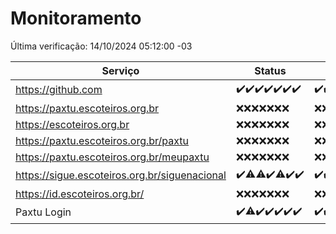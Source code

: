 # Monitoramento

Última verificação: 14/10/2024 05:12:00 -03

|Serviço|Status|Últimas 24h|
|---|---|---|
|https://github.com|<span title="2024-10-07: OK=23">✔️</span><span title="2024-10-08: OK=23">✔️</span><span title="2024-10-09: OK=23">✔️</span><span title="2024-10-10: OK=23">✔️</span><span title="2024-10-11: OK=23">✔️</span><span title="2024-10-12: OK=23">✔️</span><span title="2024-10-13: OK=8">✔️</span>|<span title="13/10/2024 06:08:00 -03 : 200">✔️</span><span title="13/10/2024 07:07:00 -03 : 200">✔️</span><span title="13/10/2024 08:06:00 -03 : 200">✔️</span><span title="13/10/2024 09:13:00 -03 : 200">✔️</span><span title="13/10/2024 10:14:00 -03 : 200">✔️</span><span title="13/10/2024 11:06:00 -03 : 200">✔️</span><span title="13/10/2024 12:06:00 -03 : 200">✔️</span><span title="13/10/2024 13:08:00 -03 : 200">✔️</span><span title="13/10/2024 14:06:00 -03 : 200">✔️</span><span title="13/10/2024 15:09:00 -03 : 200">✔️</span><span title="13/10/2024 16:07:00 -03 : 200">✔️</span><span title="13/10/2024 17:08:00 -03 : 200">✔️</span><span title="13/10/2024 18:07:00 -03 : 200">✔️</span><span title="13/10/2024 19:07:00 -03 : 200">✔️</span><span title="13/10/2024 20:08:00 -03 : 200">✔️</span><span title="13/10/2024 21:41:00 -03 : 200">✔️</span><span title="13/10/2024 23:13:00 -03 : 200">✔️</span><span title="14/10/2024 00:18:00 -03 : 200">✔️</span><span title="14/10/2024 01:10:00 -03 : 200">✔️</span><span title="14/10/2024 02:09:00 -03 : 200">✔️</span><span title="14/10/2024 03:12:00 -03 : 200">✔️</span><span title="14/10/2024 04:10:00 -03 : 200">✔️</span><span title="14/10/2024 05:12:00 -03 : 200">✔️</span>|
|https://paxtu.escoteiros.org.br|<span title="2024-10-07: Falhas=23">❌</span><span title="2024-10-08: Falhas=23">❌</span><span title="2024-10-09: Falhas=23">❌</span><span title="2024-10-10: Falhas=23">❌</span><span title="2024-10-11: Falhas=23">❌</span><span title="2024-10-12: Falhas=23">❌</span><span title="2024-10-13: Falhas=8">❌</span>|<span title="13/10/2024 06:08:00 -03 : 403">❌</span><span title="13/10/2024 07:07:00 -03 : 403">❌</span><span title="13/10/2024 08:06:00 -03 : 403">❌</span><span title="13/10/2024 09:13:00 -03 : 403">❌</span><span title="13/10/2024 10:14:00 -03 : 403">❌</span><span title="13/10/2024 11:06:00 -03 : 403">❌</span><span title="13/10/2024 12:06:00 -03 : 403">❌</span><span title="13/10/2024 13:08:00 -03 : 403">❌</span><span title="13/10/2024 14:06:00 -03 : 403">❌</span><span title="13/10/2024 15:09:00 -03 : 403">❌</span><span title="13/10/2024 16:07:00 -03 : 403">❌</span><span title="13/10/2024 17:08:00 -03 : 403">❌</span><span title="13/10/2024 18:07:00 -03 : 403">❌</span><span title="13/10/2024 19:07:00 -03 : 403">❌</span><span title="13/10/2024 20:08:00 -03 : 403">❌</span><span title="13/10/2024 21:41:00 -03 : 403">❌</span><span title="13/10/2024 23:13:00 -03 : 403">❌</span><span title="14/10/2024 00:18:00 -03 : 403">❌</span><span title="14/10/2024 01:10:00 -03 : 403">❌</span><span title="14/10/2024 02:09:00 -03 : 403">❌</span><span title="14/10/2024 03:12:00 -03 : 403">❌</span><span title="14/10/2024 04:10:00 -03 : 403">❌</span><span title="14/10/2024 05:12:00 -03 : 403">❌</span>|
|https://escoteiros.org.br|<span title="2024-10-07: Falhas=23">❌</span><span title="2024-10-08: Falhas=23">❌</span><span title="2024-10-09: Falhas=23">❌</span><span title="2024-10-10: Falhas=23">❌</span><span title="2024-10-11: Falhas=23">❌</span><span title="2024-10-12: Falhas=23">❌</span><span title="2024-10-13: Falhas=8">❌</span>|<span title="13/10/2024 06:08:00 -03 : 403">❌</span><span title="13/10/2024 07:07:00 -03 : 403">❌</span><span title="13/10/2024 08:06:00 -03 : 403">❌</span><span title="13/10/2024 09:13:00 -03 : 403">❌</span><span title="13/10/2024 10:14:00 -03 : 403">❌</span><span title="13/10/2024 11:06:00 -03 : 403">❌</span><span title="13/10/2024 12:06:00 -03 : 403">❌</span><span title="13/10/2024 13:08:00 -03 : 403">❌</span><span title="13/10/2024 14:06:00 -03 : 403">❌</span><span title="13/10/2024 15:09:00 -03 : 403">❌</span><span title="13/10/2024 16:07:00 -03 : 403">❌</span><span title="13/10/2024 17:08:00 -03 : 403">❌</span><span title="13/10/2024 18:07:00 -03 : 403">❌</span><span title="13/10/2024 19:07:00 -03 : 403">❌</span><span title="13/10/2024 20:08:00 -03 : 403">❌</span><span title="13/10/2024 21:41:00 -03 : 403">❌</span><span title="13/10/2024 23:13:00 -03 : 403">❌</span><span title="14/10/2024 00:18:00 -03 : 403">❌</span><span title="14/10/2024 01:10:00 -03 : 403">❌</span><span title="14/10/2024 02:09:00 -03 : 403">❌</span><span title="14/10/2024 03:12:00 -03 : 403">❌</span><span title="14/10/2024 04:10:00 -03 : 403">❌</span><span title="14/10/2024 05:12:00 -03 : 403">❌</span>|
|https://paxtu.escoteiros.org.br/paxtu|<span title="2024-10-07: Falhas=23">❌</span><span title="2024-10-08: Falhas=23">❌</span><span title="2024-10-09: Falhas=23">❌</span><span title="2024-10-10: Falhas=23">❌</span><span title="2024-10-11: Falhas=23">❌</span><span title="2024-10-12: Falhas=23">❌</span><span title="2024-10-13: Falhas=8">❌</span>|<span title="13/10/2024 06:08:00 -03 : 403">❌</span><span title="13/10/2024 07:07:00 -03 : 403">❌</span><span title="13/10/2024 08:06:00 -03 : 403">❌</span><span title="13/10/2024 09:13:00 -03 : 403">❌</span><span title="13/10/2024 10:14:00 -03 : 403">❌</span><span title="13/10/2024 11:06:00 -03 : 403">❌</span><span title="13/10/2024 12:06:00 -03 : 403">❌</span><span title="13/10/2024 13:08:00 -03 : 403">❌</span><span title="13/10/2024 14:06:00 -03 : 403">❌</span><span title="13/10/2024 15:09:00 -03 : 403">❌</span><span title="13/10/2024 16:07:00 -03 : 403">❌</span><span title="13/10/2024 17:08:00 -03 : 403">❌</span><span title="13/10/2024 18:07:00 -03 : 403">❌</span><span title="13/10/2024 19:07:00 -03 : 403">❌</span><span title="13/10/2024 20:08:00 -03 : 403">❌</span><span title="13/10/2024 21:41:00 -03 : 403">❌</span><span title="13/10/2024 23:13:00 -03 : 403">❌</span><span title="14/10/2024 00:18:00 -03 : 403">❌</span><span title="14/10/2024 01:10:00 -03 : 403">❌</span><span title="14/10/2024 02:09:00 -03 : 403">❌</span><span title="14/10/2024 03:12:00 -03 : 403">❌</span><span title="14/10/2024 04:10:00 -03 : 403">❌</span><span title="14/10/2024 05:12:00 -03 : 403">❌</span>|
|https://paxtu.escoteiros.org.br/meupaxtu|<span title="2024-10-07: Falhas=23">❌</span><span title="2024-10-08: Falhas=23">❌</span><span title="2024-10-09: Falhas=23">❌</span><span title="2024-10-10: Falhas=23">❌</span><span title="2024-10-11: Falhas=23">❌</span><span title="2024-10-12: Falhas=23">❌</span><span title="2024-10-13: Falhas=8">❌</span>|<span title="13/10/2024 06:08:00 -03 : 403">❌</span><span title="13/10/2024 07:07:00 -03 : 403">❌</span><span title="13/10/2024 08:06:00 -03 : 403">❌</span><span title="13/10/2024 09:13:00 -03 : 403">❌</span><span title="13/10/2024 10:14:00 -03 : 403">❌</span><span title="13/10/2024 11:06:00 -03 : 403">❌</span><span title="13/10/2024 12:06:00 -03 : 403">❌</span><span title="13/10/2024 13:08:00 -03 : 403">❌</span><span title="13/10/2024 14:06:00 -03 : 403">❌</span><span title="13/10/2024 15:09:00 -03 : 403">❌</span><span title="13/10/2024 16:07:00 -03 : 403">❌</span><span title="13/10/2024 17:08:00 -03 : 403">❌</span><span title="13/10/2024 18:07:00 -03 : 403">❌</span><span title="13/10/2024 19:07:00 -03 : 403">❌</span><span title="13/10/2024 20:08:00 -03 : 403">❌</span><span title="13/10/2024 21:41:00 -03 : 403">❌</span><span title="13/10/2024 23:13:00 -03 : 403">❌</span><span title="14/10/2024 00:18:00 -03 : 403">❌</span><span title="14/10/2024 01:10:00 -03 : 403">❌</span><span title="14/10/2024 02:09:00 -03 : 403">❌</span><span title="14/10/2024 03:12:00 -03 : 403">❌</span><span title="14/10/2024 04:10:00 -03 : 403">❌</span><span title="14/10/2024 05:12:00 -03 : 403">❌</span>|
|https://sigue.escoteiros.org.br/siguenacional|<span title="2024-10-07: OK=23">✔️</span><span title="2024-10-08: OK=22, Falhas=1">⚠️</span><span title="2024-10-09: OK=22, Falhas=1">⚠️</span><span title="2024-10-10: OK=23">✔️</span><span title="2024-10-11: OK=22, Falhas=1">⚠️</span><span title="2024-10-12: OK=23">✔️</span><span title="2024-10-13: OK=8">✔️</span>|<span title="13/10/2024 06:08:00 -03 : 200">✔️</span><span title="13/10/2024 07:07:00 -03 : 200">✔️</span><span title="13/10/2024 08:06:00 -03 : 200">✔️</span><span title="13/10/2024 09:13:00 -03 : 200">✔️</span><span title="13/10/2024 10:14:00 -03 : 200">✔️</span><span title="13/10/2024 11:06:00 -03 : 200">✔️</span><span title="13/10/2024 12:06:00 -03 : 200">✔️</span><span title="13/10/2024 13:08:00 -03 : 200">✔️</span><span title="13/10/2024 14:06:00 -03 : 200">✔️</span><span title="13/10/2024 15:09:00 -03 : 200">✔️</span><span title="13/10/2024 16:07:00 -03 : 200">✔️</span><span title="13/10/2024 17:08:00 -03 : 200">✔️</span><span title="13/10/2024 18:07:00 -03 : 200">✔️</span><span title="13/10/2024 19:07:00 -03 : 200">✔️</span><span title="13/10/2024 20:08:00 -03 : 200">✔️</span><span title="13/10/2024 21:41:00 -03 : 200">✔️</span><span title="13/10/2024 23:13:00 -03 : 200">✔️</span><span title="14/10/2024 00:18:00 -03 : 200">✔️</span><span title="14/10/2024 01:10:00 -03 : 200">✔️</span><span title="14/10/2024 02:09:00 -03 : 200">✔️</span><span title="14/10/2024 03:12:00 -03 : 200">✔️</span><span title="14/10/2024 04:10:00 -03 : 200">✔️</span><span title="14/10/2024 05:12:00 -03 : 200">✔️</span>|
|https://id.escoteiros.org.br/|<span title="2024-10-07: Falhas=23">❌</span><span title="2024-10-08: Falhas=23">❌</span><span title="2024-10-09: Falhas=23">❌</span><span title="2024-10-10: Falhas=23">❌</span><span title="2024-10-11: Falhas=23">❌</span><span title="2024-10-12: Falhas=23">❌</span><span title="2024-10-13: Falhas=8">❌</span>|<span title="13/10/2024 06:08:00 -03 : 403">❌</span><span title="13/10/2024 07:07:00 -03 : 403">❌</span><span title="13/10/2024 08:06:00 -03 : 403">❌</span><span title="13/10/2024 09:13:00 -03 : 403">❌</span><span title="13/10/2024 10:14:00 -03 : 403">❌</span><span title="13/10/2024 11:06:00 -03 : 403">❌</span><span title="13/10/2024 12:06:00 -03 : 403">❌</span><span title="13/10/2024 13:08:00 -03 : 403">❌</span><span title="13/10/2024 14:06:00 -03 : 403">❌</span><span title="13/10/2024 15:09:00 -03 : 403">❌</span><span title="13/10/2024 16:07:00 -03 : 403">❌</span><span title="13/10/2024 17:08:00 -03 : 403">❌</span><span title="13/10/2024 18:07:00 -03 : 403">❌</span><span title="13/10/2024 19:07:00 -03 : 403">❌</span><span title="13/10/2024 20:08:00 -03 : 403">❌</span><span title="13/10/2024 21:41:00 -03 : 403">❌</span><span title="13/10/2024 23:13:00 -03 : 403">❌</span><span title="14/10/2024 00:18:00 -03 : 403">❌</span><span title="14/10/2024 01:10:00 -03 : 403">❌</span><span title="14/10/2024 02:09:00 -03 : 403">❌</span><span title="14/10/2024 03:12:00 -03 : 403">❌</span><span title="14/10/2024 04:10:00 -03 : 403">❌</span><span title="14/10/2024 05:12:00 -03 : 403">❌</span>|
|Paxtu Login|<span title="2024-10-07: OK=23">✔️</span><span title="2024-10-08: OK=22, Falhas=1">⚠️</span><span title="2024-10-09: OK=23">✔️</span><span title="2024-10-10: OK=23">✔️</span><span title="2024-10-11: OK=23">✔️</span><span title="2024-10-12: OK=23">✔️</span><span title="2024-10-13: OK=8">✔️</span>|<span title="13/10/2024 06:08:00 -03 : 200">✔️</span><span title="13/10/2024 07:07:00 -03 : 200">✔️</span><span title="13/10/2024 08:06:00 -03 : 200">✔️</span><span title="13/10/2024 09:13:00 -03 : 200">✔️</span><span title="13/10/2024 10:14:00 -03 : 200">✔️</span><span title="13/10/2024 11:06:00 -03 : 200">✔️</span><span title="13/10/2024 12:06:00 -03 : 200">✔️</span><span title="13/10/2024 13:08:00 -03 : 200">✔️</span><span title="13/10/2024 14:06:00 -03 : 200">✔️</span><span title="13/10/2024 15:09:00 -03 : 200">✔️</span><span title="13/10/2024 16:07:00 -03 : 200">✔️</span><span title="13/10/2024 17:08:00 -03 : 200">✔️</span><span title="13/10/2024 18:07:00 -03 : 200">✔️</span><span title="13/10/2024 19:07:00 -03 : 200">✔️</span><span title="13/10/2024 20:08:00 -03 : 200">✔️</span><span title="13/10/2024 21:41:00 -03 : 200">✔️</span><span title="13/10/2024 23:13:00 -03 : 200">✔️</span><span title="14/10/2024 00:18:00 -03 : 200">✔️</span><span title="14/10/2024 01:10:00 -03 : 200">✔️</span><span title="14/10/2024 02:09:00 -03 : 200">✔️</span><span title="14/10/2024 03:12:00 -03 : 200">✔️</span><span title="14/10/2024 04:10:00 -03 : 200">✔️</span><span title="14/10/2024 05:12:00 -03 : 200">✔️</span>|
